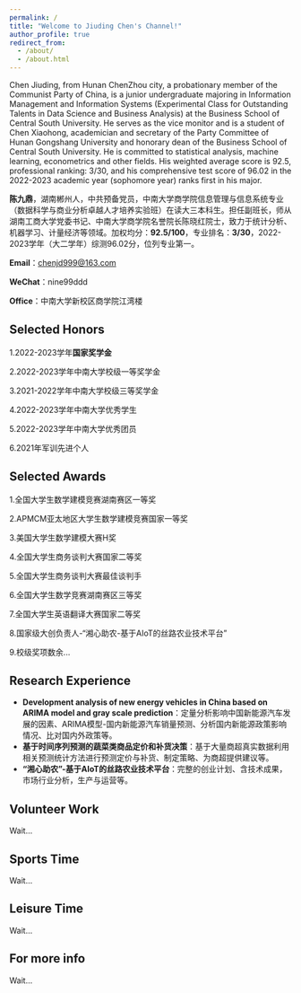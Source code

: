 ```yaml
---
permalink: /
title: "Welcome to Jiuding Chen's Channel!"
author_profile: true
redirect_from: 
  - /about/
  - /about.html
---
```


Chen Jiuding, from Hunan ChenZhou city, a probationary member of the Communist Party of China, is a junior undergraduate majoring in Information Management and Information Systems (Experimental Class for Outstanding Talents in Data Science and Business Analysis) at the Business School of Central South University. He serves as the vice monitor and is a student of Chen Xiaohong, academician and secretary of the Party Committee of Hunan Gongshang University and honorary dean of the Business School of Central South University. He is committed to statistical analysis, machine learning, econometrics and other fields. His weighted average score is 92.5, professional ranking: 3/30, and his comprehensive test score of 96.02 in the 2022-2023 academic year (sophomore year) ranks first in his major.

**陈九鼎**，湖南郴州人，中共预备党员，中南大学商学院信息管理与信息系统专业（数据科学与商业分析卓越人才培养实验班）在读大三本科生。担任副班长，师从湖南工商大学党委书记、中南大学商学院名誉院长陈晓红院士，致力于统计分析、机器学习、计量经济等领域。加权均分：**92.5/100**，专业排名：**3/30**，2022-2023学年（大二学年）综测96.02分，位列专业第一。

**Email**：chenjd999@163.com

**WeChat**：nine99ddd

**Office**：中南大学新校区商学院江湾楼

Selected Honors
---
1.2022-2023学年**国家奖学金**

2.2022-2023学年中南大学校级一等奖学金

3.2021-2022学年中南大学校级三等奖学金

4.2022-2023学年中南大学优秀学生

5.2022-2023学年中南大学优秀团员

6.2021年军训先进个人


Selected Awards
---
1.全国大学生数学建模竞赛湖南赛区一等奖

2.APMCM亚太地区大学生数学建模竞赛国家一等奖

3.美国大学生数学建模大赛H奖

4.全国大学生商务谈判大赛国家二等奖

5.全国大学生商务谈判大赛最佳谈判手

6.全国大学生数学竞赛湖南赛区三等奖

7.全国大学生英语翻译大赛国家二等奖

8.国家级大创负责人-“湘心助农-基于AIoT的丝路农业技术平台”

9.校级奖项数余...

Research Experience
---
+ **Development analysis of new energy vehicles in China based on ARIMA model and gray scale prediction**：定量分析影响中国新能源汽车发展的因素、ARIMA模型-国内新能源汽车销量预测、分析国内新能源政策影响情况、比对国内外政策等。
+ **基于时间序列预测的蔬菜类商品定价和补货决策**：基于大量商超真实数据利用相关预测统计方法进行预测定价与补货、制定策略、为商超提供建议等。
+ **“湘心助农”-基于AIoT的丝路农业技术平台**：完整的创业计划、含技术成果，市场行业分析，生产与运营等。

Volunteer Work
---
Wait...

Sports Time
---
Wait...

Leisure Time
------
Wait...

For more info
------
Wait...
